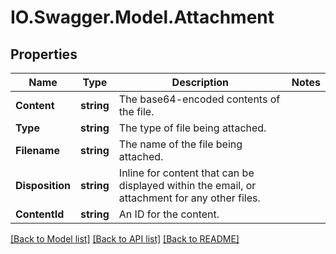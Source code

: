 # IO.Swagger.Model.Attachment
## Properties

Name | Type | Description | Notes
------------ | ------------- | ------------- | -------------
**Content** | **string** | The base64-encoded contents of the file. | 
**Type** | **string** | The type of file being attached. | 
**Filename** | **string** | The name of the file being attached. | 
**Disposition** | **string** | Inline for content that can be displayed within the email, or attachment for any other files. | 
**ContentId** | **string** | An ID for the content. | 

[[Back to Model list]](../README.md#documentation-for-models) [[Back to API list]](../README.md#documentation-for-api-endpoints) [[Back to README]](../README.md)

